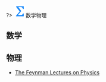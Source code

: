 ?> ![](logo/math.svg ':no-zoom')数学物理

## 数学

## 物理

- [The Feynman Lectures on Physics](http://www.feynmanlectures.caltech.edu/)